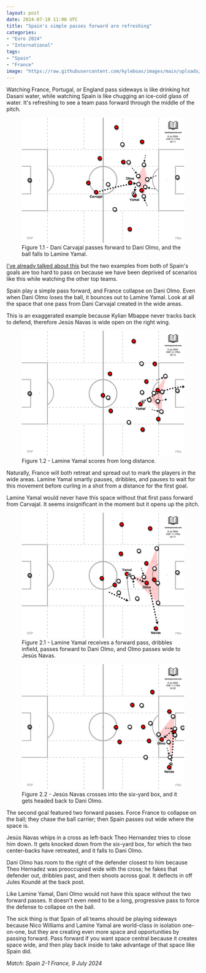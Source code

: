 ```yaml
---
layout: post
date: 2024-07-10 11:00 UTC
title: "Spain's simple passes forward are refreshing"
categories:
- "Euro 2024"
- "International"
tags:
- "Spain"
- "France"
image: "https://raw.githubusercontent.com/kyleboas/images/main/uploads/2024/07/10/Image-10Jul2024_00:17:45.png"
---
```


Watching France, Portugal, or England pass sideways is like drinking hot Dasani water, while watching Spain is like chugging an ice-cold glass of water. It's refreshing to see a team pass forward through the middle of the pitch.

<!---more---> 

<figure>
    <img src="https://raw.githubusercontent.com/kyleboas/images/main/uploads/2024/07/10/Image-10Jul2024_00:17:39.png">
    <figcaption>Figure 1.1 - Dani Carvajal passes forward to Dani Olmo, and the ball falls to Lamine Yamal.</figcaption>
</figure>

[I've already talked about this](https://tacticsjournal.com/2024/07/01/spain-shows-why-a-pass-forward-is-significant/) but the two examples from both of Spain's goals are too hard to pass on because we have been deprived of scenarios like this while watching the other top teams.

Spain play a simple pass forward, and France collapse on Dani Olmo. Even when Dani Olmo loses the ball, it bounces out to Lamine Yamal. Look at all the space that one pass from Dani Carvajal created in the wide areas. 

This is an exaggerated example because Kylian Mbappe never tracks back to defend, therefore Jesús Navas is wide open on the right wing. 

<figure>
    <img src="https://raw.githubusercontent.com/kyleboas/images/main/uploads/2024/07/10/Image-10Jul2024_00:17:40.png">
    <figcaption>Figure 1.2 - Lamine Yamal scores from long distance.</figcaption>
</figure>

Naturally, France will both retreat and spread out to mark the players in the wide areas. Lamine Yamal smartly pauses, dribbles, and pauses to wait for this movement before curling in a shot from a distance for the first goal. 

Lamine Yamal would never have this space without that first pass forward from Carvajal. It seems insignificant in the moment but it opens up the pitch. 

<figure>
    <img src="https://raw.githubusercontent.com/kyleboas/images/main/uploads/2024/07/10/Image-10Jul2024_00:17:42.png">
    <figcaption>Figure 2.1 - Lamine Yamal receives a forward pass, dribbles infield, passes forward to Dani Olmo, and Olmo passes wide to Jesús Navas.</figcaption>
</figure>

<figure>
    <img src="https://raw.githubusercontent.com/kyleboas/images/main/uploads/2024/07/10/Image-10Jul2024_00:17:43.png">
    <figcaption>Figure 2.2 - Jesús Navas crosses into the six-yard box, and it gets headed back to Dani Olmo.</figcaption>
</figure>

The second goal featured two forward passes. Force France to collapse on the ball; they chase the ball carrier; then Spain passes out wide where the space is. 

Jesús Navas whips in a cross as left-back Theo Hernandez tries to close him down. It gets knocked down from the six-yard box, for which the two center-backs have retreated, and it falls to Dani Olmo. 

Dani Olmo has room to the right of the defender closest to him because Theo Hernadez was preoccupied wide with the cross; he fakes that defender out, dribbles past, and then shoots across goal. It deflects in off Jules Koundé at the back post. 

Like Lamine Yamal, Dani Olmo would not have this space without the two forward passes. It doesn't even need to be a long, progressive pass to force the defense to collapse on the ball. 

The sick thing is that Spain of all teams should be playing sideways because Nico Williams and Lamine Yamal are world-class in isolation one-on-one, but they are creating even more space and opportunities by passing forward. Pass forward if you want space central because it creates space wide, and then play back inside to take advantage of that space like Spain did. 

*Match: Spain 2-1 France, 9 July 2024*